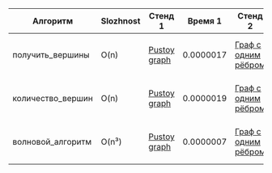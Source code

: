 | Алгоритм           | Slozhnost | Стенд 1       | Время 1      | Стенд 2          | Время 2     | Стенд 3            | Время 3     | Стенд 4                     | Время 4     | Стенд 5              | Время 5     | Стенд 6                | Время 6     | Стенд 7        | Время 7      | Стенд 8        | Время 8      | Стенд 9        | Время 9      | Стенд 10       | Время 10     |
|--------------------|-----------|---------------|--------------|------------------|-------------|---------------------|-------------|---------------------------|-------------|----------------------|-------------|---------------------|-------------|-------------------|--------------|-------------------|--------------|-------------------|--------------|-------------------|--------------|
| получить_вершины   | O(n)      | [Pustoy graph](/workspaces/verbose-guide/STAND_count_vertices/STAND_count_vertices_1.py)  | 0.0000017    | [Граф с одним рёбром](/workspaces/verbose-guide/STAND_count_vertices/STAND_count_vertices_2.py) | 0.0000031   | [Граф с несколькими рёбрами](/workspaces/verbose-guide/STAND_count_vertices/STAND_count_vertices_3.py) | 0.0000041   | [Граф с повторами вершин](/workspaces/verbose-guide/STAND_count_vertices/STAND_count_vertices_4.py) | 0.0000041   | [Граф со строчными вершинами](/workspaces/verbose-guide/STAND_count_vertices/STAND_count_vertices_5.py) | 0.0000035   | [Граф с разными типами вершин](/workspaces/verbose-guide/STAND_count_vertices/STAND_count_vertices_6.py) | 0.0000042   | [Количество рёбер: 100](/workspaces/verbose-guide/STAND_get_vertices/STAND_get_vertices_amount_of_data.py) | 0.0000153   | [Количество рёбер: 1000](/workspaces/verbose-guide/STAND_get_vertices/STAND_get_vertices_amount_of_data.py) | 0.0001864   | [Количество рёбер: 10000](/workspaces/verbose-guide/STAND_get_vertices/STAND_get_vertices_amount_of_data.py) | 0.0010567   | [Количество рёбер: 100000](/workspaces/verbose-guide/STAND_get_vertices/STAND_get_vertices_amount_of_data.py) | 0.0166491   |
| количество_вершин  | O(n)      | [Pustoy graph](/workspaces/verbose-guide/STAND_get_vertices/STAND_get_vertices_1.py)  | 0.0000019    | [Граф с одним рёбром](/workspaces/verbose-guide/STAND_get_vertices/STAND_get_vertices_2.py) | 0.0000023   | [Граф с несколькими рёбрами](/workspaces/verbose-guide/STAND_get_vertices/STAND_get_vertices_3.py) | 0.0000041   | [Граф с повторами вершин](/workspaces/verbose-guide/STAND_get_vertices/STAND_get_vertices_4.py) | 0.0000038   | [Граф со строчными вершинами](/workspaces/verbose-guide/STAND_get_vertices/STAND_get_vertices_5.py) | 0.0000032   | [Граф с разными типами вершин](/workspaces/verbose-guide/STAND_get_vertices/STAND_get_vertices_6.py) | 0.0000529   | [Количество рёбер: 100](/workspaces/verbose-guide/STAND_count_vertices/STAND_count_vertices_amount_of_data.py) | 0.0000126   | [Количество рёбер: 1000](/workspaces/verbose-guide/STAND_count_vertices/STAND_count_vertices_amount_of_data.py) | 0.0001666   | [Количество рёбер: 10000](/workspaces/verbose-guide/STAND_count_vertices/STAND_count_vertices_amount_of_data.py) | 0.0009438   | [Количество рёбер: 100000](/workspaces/verbose-guide/STAND_count_vertices/STAND_count_vertices_amount_of_data.py) | 0.014077    |                    |              |
| волновой_алгоритм  | O(n³)     | [Pustoy graph](/workspaces/verbose-guide/STAND_wave_algorithm/STAND_wave_algorithm_1.py)  | 0.0000007    | [Граф с одним рёбром](/workspaces/verbose-guide/STAND_wave_algorithm/STAND_wave_algorithm_2.py) | 0.0000066   | [Граф с несколькими рёбрами](/workspaces/verbose-guide/STAND_wave_algorithm/STAND_wave_algorithm_3.py) | 0.0000092   | [Граф с повторами вершин](/workspaces/verbose-guide/STAND_wave_algorithm/STAND_wave_algorithm_4.py) | 0.0000113   | [Граф со строчными вершинами](/workspaces/verbose-guide/STAND_wave_algorithm/STAND_wave_algorithm_5.py) | 0.0000126   | [Граф с разными типами вершин](/workspaces/verbose-guide/STAND_wave_algorithm/STAND_wave_algorithm_6.py) | 0.0000086   | [Количество рёбер:100](/workspaces/verbose-guide/STAND_wave_algorithm/STAND_wave_algorithm_amount_of_data.py) | 0.0000709   | [Количество рёбер: 1000](/workspaces/verbose-guide/STAND_wave_algorithm/STAND_wave_algorithm_amount_of_data.py) | 0.0005881   | [Количество рёбер: 10000](/workspaces/verbose-guide/STAND_wave_algorithm/STAND_wave_algorithm_amount_of_data.py) | 0.0110595   | [Количество рёбер: 100000](/workspaces/verbose-guide/STAND_wave_algorithm/STAND_wave_algorithm_amount_of_data.py) | 0.0746997   |                    |              |